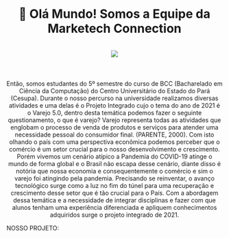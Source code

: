 <h1 align="center">
    👋 Olá Mundo! Somos a Equipe da Marketech Connection
    <br>
    <br>
    <img src="https://cdn.discordapp.com/attachments/810626762198876180/821531267769172048/4875921119_a1285f53-460b-4f4e-ad24-42ee6175258e.png" > 
    <br>
    <br>
</h1>
  
   <p align="center"> Então, somos estudantes do 5º semestre do curso de BCC (Bacharelado em Ciência da Computação) do Centro Universitário do Estado do Pará (Cesupa). Durante o nosso percurso na universidade realizamos diversas atividades e uma delas é o Projeto Integrado cujo o tema do ano de 2021 é o Varejo 5.0, dentro desta temática podemos fazer o seguinte questionamento, o que é varejo? Varejo representa todas as atividades que englobam o processo de venda de produtos e serviços para atender uma necessidade pessoal do consumidor final. (PARENTE, 2000).
   Com isto olhando o país com uma perspectiva econômica podemos perceber que o comércio é um setor crucial para o nosso desenvolvimento e crescimento. Porém vivemos um cenário atípico a Pandemia do COVID-19 atinge o mundo de forma global e o Brasil não escapa desse cenário, diante disso é notória que nossa economia e consequentemente o comércio e sim o varejo foi atingindo pela pandemia. Precisando se reinventar, o avanço tecnológico surge como a luz no fim do túnel para uma recuperação e crescimento desse setor que é tão crucial para o País.
   Com a abordagem dessa temática e a necessidade de integrar disciplinas e fazer com que alunos tenham uma experiência diferenciada e apliquem conhecimentos adquiridos surge o projeto integrado de 2021. 
<p/>
   
   NOSSO PROJETO:
   
